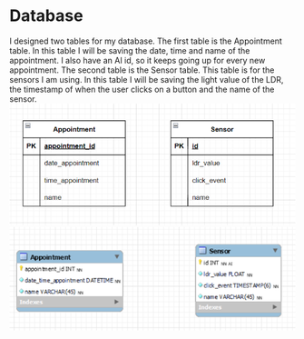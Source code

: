 # Database

I designed two tables for my database. The first table is the Appointment table. In this table I will be saving the date,
time and name of the appointment. I also have an 
AI id, so it keeps going up for every new appointment. The second table is the Sensor table. This table is for the sensors
I am using. In this table I will be saving the light value of the LDR, the timestamp of when the user clicks on a button 
and the name of the sensor. 
![uml-diagram](../assets/erd_appointment.png)
![database-diagram](../assets/db_diagram.png)
